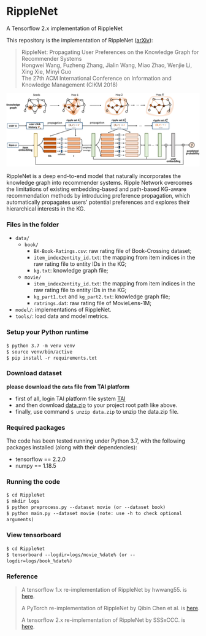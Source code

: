 # RippleNet
A Tensorflow 2.x implementation of RippleNet

This repository is the implementation of RippleNet ([arXiv](https://arxiv.org/abs/1803.03467)):
> RippleNet: Propagating User Preferences on the Knowledge Graph for Recommender Systems  
Hongwei Wang, Fuzheng Zhang, Jialin Wang, Miao Zhao, Wenjie Li, Xing Xie, Minyi Guo  
The 27th ACM International Conference on Information and Knowledge Management (CIKM 2018)

![](framework.jpg)

RippleNet is a deep end-to-end model that naturally incorporates the knowledge graph into recommender systems.
Ripple Network overcomes the limitations of existing embedding-based and path-based KG-aware recommendation methods by introducing preference propagation, which automatically propagates users' potential preferences and explores their hierarchical interests in the KG.

### Files in the folder

- `data/`
  - `book/`
    - `BX-Book-Ratings.csv`: raw rating file of Book-Crossing dataset;
    - `item_index2entity_id.txt`: the mapping from item indices in the raw rating file to entity IDs in the KG;
    - `kg.txt`: knowledge graph file;
  - `movie/`
    - `item_index2entity_id.txt`: the mapping from item indices in the raw rating file to entity IDs in the KG;
    - `kg_part1.txt` and `kg_part2.txt`: knowledge graph file;
    - `ratrings.dat`: raw rating file of MovieLens-1M;
- `model/`: implementations of RippleNet.
- `tools/`: load data and model metrics.

### Setup your Python runtime

```
$ python 3.7 -m venv venv
$ source venv/bin/active
$ pip install -r requirements.txt
```

### Download dataset

**please download the `data` file from TAI platform**

- first of all, login TAI platform file system [TAI](https://ai.tezign.com/web-filesystem)
- and then download [data.zip](https://ai.tezign.com/web-filesystem?path=/data/Models/RippleNet-dataset/data.zip) to your project root path like above.
- finally, use command `$ unzip data.zip` to unzip the data.zip file.

### Required packages
The code has been tested running under Python 3.7, with the following packages installed (along with their dependencies):
- tensorflow == 2.2.0
- numpy == 1.18.5


### Running the code
```
$ cd RippleNet
$ mkdir logs
$ python preprocess.py --dataset movie (or --dataset book)
$ python main.py --dataset movie (note: use -h to check optional arguments)
```

### View tensorboard
```
$ cd RippleNet
$ tensorboard --logdir=logs/movie_%date% (or --logdir=logs/book_%date%)
```

### Reference
> A tensorflow 1.x re-implementation of RippleNet by hwwang55. is [here](https://github.com/hwwang55/RippleNet).
> 
> A PyTorch re-implementation of RippleNet by Qibin Chen et al. is [here](https://github.com/qibinc/RippleNet-PyTorch).
>
> A tensorflow 2.x re-implementation of RippleNet by SSSxCCC. is [here](https://github.com/SSSxCCC/Recommender-System).
